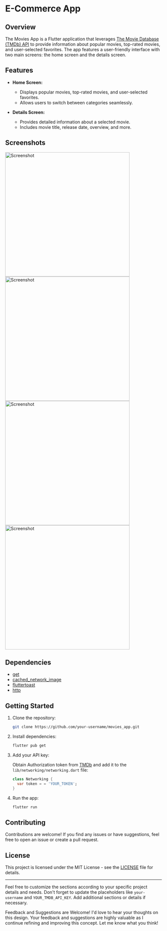 
# E-Commerce App

## Overview

The Movies App is a Flutter application that leverages [The Movie Database (TMDb) API](https://www.themoviedb.org/) to provide information about popular movies, top-rated movies, and user-selected favorites. The app features a user-friendly interface with two main screens: the home screen and the details screen.

## Features

- **Home Screen:**
  - Displays popular movies, top-rated movies, and user-selected favorites.
  - Allows users to switch between categories seamlessly.

- **Details Screen:**
  - Provides detailed information about a selected movie.
  - Includes movie title, release date, overview, and more.

## Screenshots

<img src="https://github.com/Kunal645/movies_app/assets/89443555/7c59f8ae-3b40-4d08-87c7-677fbd153cf9" alt="Screenshot" height="400">
<img src="https://github.com/Kunal645/movies_app/assets/89443555/adf8e193-bf53-48d9-997a-2c1ce92808c6" alt="Screenshot" height="400">
<img src="https://github.com/Kunal645/movies_app/assets/89443555/210c1fb1-17ee-4a51-951d-8666bab9763a" alt="Screenshot" height="400">
<img src="https://github.com/Kunal645/movies_app/assets/89443555/a7081b0d-6710-4e11-aa84-f608369d96de" alt="Screenshot" height="400">

## Dependencies

- [get](https://pub.dev/packages/get)
- [cached_network_image](https://pub.dev/packages/cached_network_image)
- [fluttertoast](https://pub.dev/packages/fluttertoast)
- [http](https://pub.dev/packages/http)

## Getting Started

1. Clone the repository:

    ```bash
    git clone https://github.com/your-username/movies_app.git
    ```

2. Install dependencies:

    ```bash
    flutter pub get
    ```

3. Add your API key:

    Obtain Authorization token from [TMDb](https://www.themoviedb.org/) and add it to the `lib/networking/networking.dart` file:

    ```dart
    class Networking {
      var token = = 'YOUR_TOKEN';
    }
    ```

4. Run the app:

    ```bash
    flutter run
    ```

## Contributing

Contributions are welcome! If you find any issues or have suggestions, feel free to open an issue or create a pull request.

## License

This project is licensed under the MIT License - see the [LICENSE](LICENSE) file for details.

---

Feel free to customize the sections according to your specific project details and needs. Don't forget to update the placeholders like `your-username` and `YOUR_TMDB_API_KEY`. Add additional sections or details if necessary.

Feedback and Suggestions are Welcome!
I'd love to hear your thoughts on this design. Your feedback and suggestions are highly valuable as I continue refining and improving this concept. Let me know what you think!
